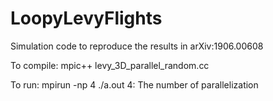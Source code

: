 # LoopyLevyFlights
Simulation code to reproduce the results in arXiv:1906.00608


To compile:
mpic++ levy_3D_parallel_random.cc

To run:
mpirun -np 4 ./a.out
4: The number of parallelization
